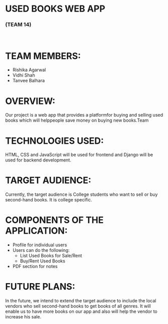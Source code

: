 **USED BOOKS WEB APP**
======================
### (TEAM 14)

<br>

TEAM MEMBERS:
==============================
* Rishika Agarwal
* Vidhi Shah
* Tanvee Balhara

OVERVIEW:
=========
Our project is a web app that provides a platformfor buying and selling used books which will helppeople save money on buying new books.Team 


TECHNOLOGIES USED:
==================
HTML, CSS and JavaScript will be used for frontend and Django will be used for backend development.


TARGET AUDIENCE:
================
Currently, the target audience is College students who want to sell or buy second-hand books. It is college specific.


COMPONENTS OF THE APPLICATION:
==============================
* Profile for individual users
* Users can do the following:
    - List Used Books for Sale/Rent
    - Buy/Rent Used Books
* PDF section for notes


FUTURE PLANS:
=============
In the future, we intend to extend the target audience to include the local vendors who sell second-hand books to get books of all genres. It will enable us to have more books on our app and also will help the vendor to increase his sale.

